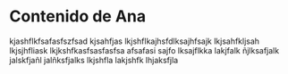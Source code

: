 # Contenido de Ana

kjashflkfsafasfszfsad
kjsahfjas
lkjshflkajhsfdlksajhfsajk
lkjsahfkljsah
lkjsjhfliask
lkjkshfkasfsasfasfsa
afsafasi
sajfo
lksajflkka
lakjfalk
ñjlksafjalk
jalskfjañl
jalñksfjalks
lkjshfla
lakjshfk
lhjaksfjla
